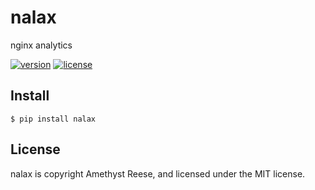 # nalax

nginx analytics

[![version](https://img.shields.io/pypi/v/nalax.svg)](https://pypi.org/project/nalax)
[![license](https://img.shields.io/pypi/l/nalax.svg)](https://github.com/amyreese/nalax/blob/main/LICENSE)

Install
-------

```shell-session
$ pip install nalax
```

License
-------

nalax is copyright Amethyst Reese, and licensed under the MIT license.